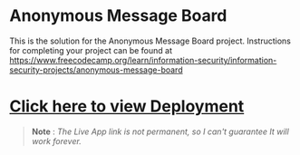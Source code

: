 # Anonymous Message Board

This is the solution for the Anonymous Message Board project. Instructions for completing your project can be found at https://www.freecodecamp.org/learn/information-security/information-security-projects/anonymous-message-board



# [Click here to view Deployment](https://boilerplate-project-messageboard.prabesharyal24.repl.co/)
> __Note__ : *The Live App link is not permanent, so  I can't guarantee It will work forever.* 